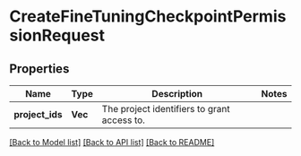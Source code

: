 # CreateFineTuningCheckpointPermissionRequest

## Properties

Name | Type | Description | Notes
------------ | ------------- | ------------- | -------------
**project_ids** | **Vec<String>** | The project identifiers to grant access to. | 

[[Back to Model list]](../README.md#documentation-for-models) [[Back to API list]](../README.md#documentation-for-api-endpoints) [[Back to README]](../README.md)


